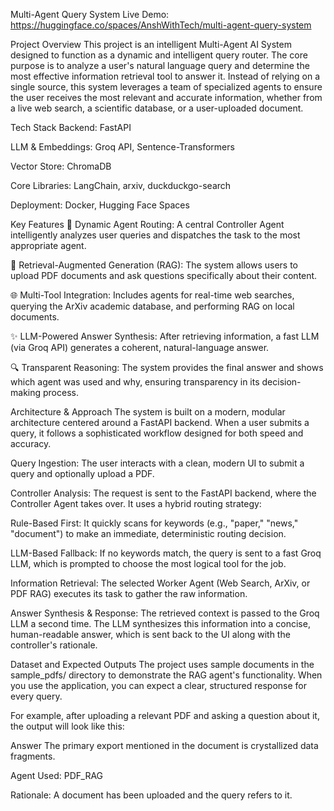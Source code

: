 Multi-Agent Query System
Live Demo: https://huggingface.co/spaces/AnshWithTech/multi-agent-query-system

Project Overview
This project is an intelligent Multi-Agent AI System designed to function as a dynamic and intelligent query router. The core purpose is to analyze a user's natural language query and determine the most effective information retrieval tool to answer it. Instead of relying on a single source, this system leverages a team of specialized agents to ensure the user receives the most relevant and accurate information, whether from a live web search, a scientific database, or a user-uploaded document.

Tech Stack
Backend: FastAPI

LLM & Embeddings: Groq API, Sentence-Transformers

Vector Store: ChromaDB

Core Libraries: LangChain, arxiv, duckduckgo-search

Deployment: Docker, Hugging Face Spaces


Key Features
🧠 Dynamic Agent Routing: A central Controller Agent intelligently analyzes user queries and dispatches the task to the most appropriate agent.

📄 Retrieval-Augmented Generation (RAG): The system allows users to upload PDF documents and ask questions specifically about their content.

🌐 Multi-Tool Integration: Includes agents for real-time web searches, querying the ArXiv academic database, and performing RAG on local documents.

✨ LLM-Powered Answer Synthesis: After retrieving information, a fast LLM (via Groq API) generates a coherent, natural-language answer.

🔍 Transparent Reasoning: The system provides the final answer and shows which agent was used and why, ensuring transparency in its decision-making process.

Architecture & Approach
The system is built on a modern, modular architecture centered around a FastAPI backend. When a user submits a query, it follows a sophisticated workflow designed for both speed and accuracy.

Query Ingestion: The user interacts with a clean, modern UI to submit a query and optionally upload a PDF.

Controller Analysis: The request is sent to the FastAPI backend, where the Controller Agent takes over. It uses a hybrid routing strategy:

Rule-Based First: It quickly scans for keywords (e.g., "paper," "news," "document") to make an immediate, deterministic routing decision.

LLM-Based Fallback: If no keywords match, the query is sent to a fast Groq LLM, which is prompted to choose the most logical tool for the job.

Information Retrieval: The selected Worker Agent (Web Search, ArXiv, or PDF RAG) executes its task to gather the raw information.

Answer Synthesis & Response: The retrieved context is passed to the Groq LLM a second time. The LLM synthesizes this information into a concise, human-readable answer, which is sent back to the UI along with the controller's rationale.

Dataset and Expected Outputs
The project uses sample documents in the sample_pdfs/ directory to demonstrate the RAG agent's functionality. When you use the application, you can expect a clear, structured response for every query.

For example, after uploading a relevant PDF and asking a question about it, the output will look like this:

Answer
The primary export mentioned in the document is crystallized data fragments.

Agent Used: PDF_RAG

Rationale: A document has been uploaded and the query refers to it.
